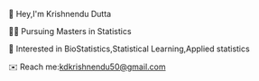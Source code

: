 👋 Hey,I'm Krishnendu Dutta

👨‍🎓 Pursuing Masters in Statistics

📑 Interested in BioStatistics,Statistical Learning,Applied statistics 
   
✉️ Reach me:kdkrishnendu50@gmail.com
